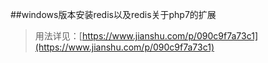 ##windows版本安装redis以及redis关于php7的扩展

>用法详见：[https://www.jianshu.com/p/090c9f7a73c1](https://www.jianshu.com/p/090c9f7a73c1)